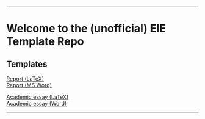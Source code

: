 
---
# Welcome to the (unofficial) EIE Template Repo

## Templates

[Report (LaTeX)](https://www.overleaf.com/latex/templates/ieee-conference-template/grfzhhncsfqn)  
[Report (MS Word)](https://duckduckgo.com)  

[Academic essay (LaTeX)](https://duckduckgo.com)  
[Academic essay (Word)](https://duckduckgo.com) 

---
